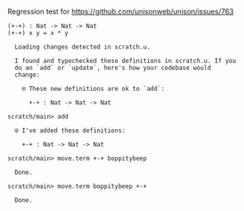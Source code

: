 Regression test for https://github.com/unisonweb/unison/issues/763

``` unison
(+-+) : Nat -> Nat -> Nat
(+-+) x y = x * y
```

``` ucm
  Loading changes detected in scratch.u.

  I found and typechecked these definitions in scratch.u. If you
  do an `add` or `update`, here's how your codebase would
  change:
  
    ⍟ These new definitions are ok to `add`:
    
      +-+ : Nat -> Nat -> Nat

```

``` ucm
scratch/main> add

  ⍟ I've added these definitions:
  
    +-+ : Nat -> Nat -> Nat

scratch/main> move.term +-+ boppitybeep

  Done.

scratch/main> move.term boppitybeep +-+

  Done.

```
